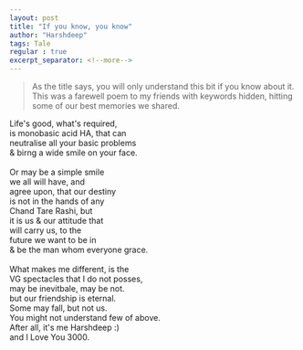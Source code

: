 ```yaml
---
layout: post
title: "If you know, you know"
author: "Harshdeep"
tags: Tale
regular : true
excerpt_separator: <!--more-->
---
```



>As the title says, you will only understand this bit
>if you know about it. This was a farewell poem to my friends
>with keywords hidden, hitting some of our best memories we shared.

<!--more-->

Life's good, what's required,<br/>
is monobasic acid HA, that can<br/>
neutralise all your basic problems<br/>
& birng a wide smile on your face.<br/>
<br/>
Or may be a simple smile<br/>
we all will have, and<br/>
agree upon, that our destiny<br/>
is not in the hands of any<br/>
Chand Tare Rashi, but<br/>
it is us & our attitude that<br/>
will carry us, to the <br/>
future we want to be in<br/>
& be the man whom everyone grace.<br/>
<br/>
What makes me different, is the<br/>
VG spectacles that I do not posses,<br/>
may be inevitbale, may be not.<br/>
but our friendship is eternal.<br/>
Some may fall, but not us.<br/>
You might not understand few of above.<br/>
After all, it's me Harshdeep :)<br/>
and I Love You 3000.<br/>

